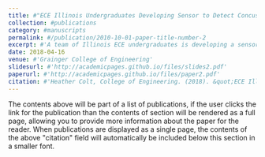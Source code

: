 ```yaml
---
title: #"ECE Illinois Undergraduates Developing Sensor to Detect Concussions in Athletes"
collection: #publications
category: #manuscripts
permalink: #/publication/2010-10-01-paper-title-number-2
excerpt: #'A team of Illinois ECE undergraduates is developing a sensor to help detect concussions in athletes.'
date: 2018-04-16
venue: #'Grainger College of Engineering'
slidesurl: #'http://academicpages.github.io/files/slides2.pdf'
paperurl: #'http://academicpages.github.io/files/paper2.pdf'
citation: #'Heather Colt, College of Engineering. (2018). &quot;ECE Illinois Undergraduates Developing Sensor to Detect Concussions in Athletes. Number 2.&quot; <i>Grainger College of Engineering</i>. 1(2).'
---
```


The contents above will be part of a list of publications, if the user clicks the link for the publication than the contents of section will be rendered as a full page, allowing you to provide more information about the paper for the reader. When publications are displayed as a single page, the contents of the above "citation" field will automatically be included below this section in a smaller font.